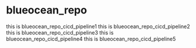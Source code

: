 # blueocean_repo
this is blueocean_repo_cicd_pipeline1
this is blueocean_repo_cicd_pipeline2
this is blueocean_repo_cicd_pipeline3
this is blueocean_repo_cicd_pipeline4
this is blueocean_repo_cicd_pipeline5
